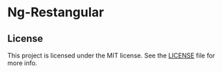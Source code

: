 # Ng-Restangular

## License

This project is licensed under the MIT license. See the [LICENSE](LICENSE) file for more info.
